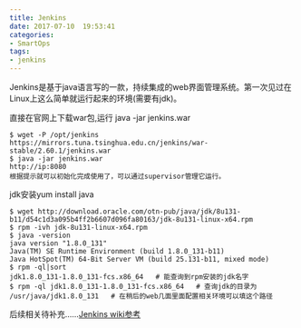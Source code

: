 ```yaml
---
title: Jenkins
date: 2017-07-10  19:53:41
categories:
- SmartOps
tags:
- jenkins
---
```


<!-- more -->

Jenkins是基于java语言写的一款，持续集成的web界面管理系统。第一次见过在Linux上这么简单就运行起来的环境(需要有jdk)。

直接在官网上下载war包,运行 java -jar jenkins.war

```shell
$ wget -P /opt/jenkins https://mirrors.tuna.tsinghua.edu.cn/jenkins/war-stable/2.60.1/jenkins.war
$ java -jar jenkins.war
http://ip:8080
根据提示就可以初始化完成使用了，可以通过supervisor管理它运行。
```

jdk安装yum install java

```shell
$ wget http://download.oracle.com/otn-pub/java/jdk/8u131-b11/d54c1d3a095b4ff2b6607d096fa80163/jdk-8u131-linux-x64.rpm
$ rpm -ivh jdk-8u131-linux-x64.rpm
$ java -version
java version "1.8.0_131"
Java(TM) SE Runtime Environment (build 1.8.0_131-b11)
Java HotSpot(TM) 64-Bit Server VM (build 25.131-b11, mixed mode)
$ rpm -ql|sort
jdk1.8.0_131-1.8.0_131-fcs.x86_64   # 能查询到rpm安装的jdk名字
$ rpm -ql jdk1.8.0_131-1.8.0_131-fcs.x86_64   # 查询jdk的目录为
/usr/java/jdk1.8.0_131   # 在稍后的web几面里面配置相关环境可以填这个路径
```

后续相关待补充……[Jenkins wiki参考](https://wiki.jenkins.io/display/JENKINS/Installing+Jenkins+on+Red+Hat+distributions)